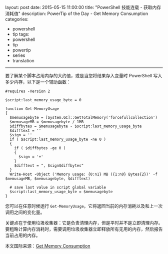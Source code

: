 ﻿layout: post
date: 2015-05-15 11:00:00
title: "PowerShell 技能连载 - 获取内存消耗值"
description: PowerTip of the Day - Get Memory Consumption
categories:
- powershell
- tip
tags:
- powershell
- tip
- powertip
- series
- translation
---
要了解某个脚本占用内存的大约值，或是当您将结果存入变量时 PowerShell 写入多少内存，以下是一个辅助函数：

    #requires -Version 2
    
    $script:last_memory_usage_byte = 0
    
    function Get-MemoryUsage
    {
      $memusagebyte = [System.GC]::GetTotalMemory('forcefullcollection')
      $memusageMB = $memusagebyte / 1MB
      $diffbytes = $memusagebyte - $script:last_memory_usage_byte
      $difftext = ''
      $sign = ''
      if ( $script:last_memory_usage_byte -ne 0 )
      {
        if ( $diffbytes -ge 0 )
        {
          $sign = '+'
        }
        $difftext = ", $sign$diffbytes"
      }
      Write-Host -Object ('Memory usage: {0:n1} MB ({1:n0} Bytes{2})' -f  $memusageMB, $memusagebyte, $difftext)
    
      # save last value in script global variable
      $script:last_memory_usage_byte = $memusagebyte
    }

您可以在任意时候运行 `Get-MemoryUsage`，它将返回当前的内存消耗以及和上一次调用之间的变化量。

关键点在于使用垃圾收集器：它是负责清理内存，但是平时并不是立即清理内存。要粗略计算内存消耗时，需要调用垃圾收集器立即释放所有无用的内存，然后报告当前占用的内存。

<!--more-->
本文国际来源：[Get Memory Consumption](http://community.idera.com/powershell/powertips/b/tips/posts/get-memory-consumption)
